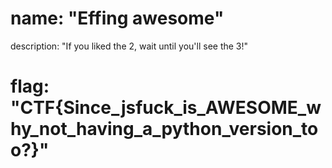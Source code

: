 # name: "Effing awesome"

description: "If you liked the 2, wait until you'll see the 3!"

# flag: "CTF{Since_jsfuck_is_AWESOME_why_not_having_a_python_version_too?}"
